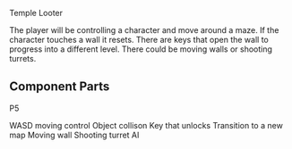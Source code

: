 Temple Looter

The player will be controlling a character and move around a maze.
If the character touches a wall it resets. There are keys that open the wall to progress into a different level. 
There could be moving walls or shooting turrets.

## Component Parts
P5

WASD moving control
Object collison
Key that unlocks
Transition to a new map
Moving wall
Shooting turret AI
